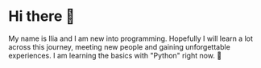 # Hi there 👋 
My name is Ilia and I am new into programming. Hopefully I will learn a lot across this journey, meeting new people and gaining unforgettable experiences.
I am learning the basics with "Python" right now. :snake:

<!--
**N0FaceMan/N0FaceMan** is a ✨ _special_ ✨ repository because its `README.md` (this file) appears on your GitHub profile.

Here are some ideas to get you started:

- 🔭 I’m currently working on ...
- 🌱 I’m currently learning ...
- 👯 I’m looking to collaborate on ...
- 🤔 I’m looking for help with ...
- 💬 Ask me about ...
- 📫 How to reach me: ...
- 😄 Pronouns: ...
- ⚡ Fun fact: ...
-->
